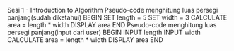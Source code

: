Sesi 1 - Introduction to Algorithm
Pseudo-code menghitung luas persegi panjang(sudah diketahui)
BEGIN
   SET length = 5
   SET width = 3
   CALCULATE area = length * width
   DISPLAY area
END
Pseudo-code menghitung luas persegi panjang(input dari user)
BEGIN
   INPUT length
   INPUT width
   CALCULATE area = length * width
   DISPLAY area
END
